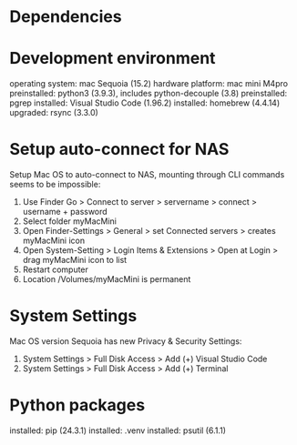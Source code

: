 # Dependencies

# Development environment

operating system:  mac Sequoia (15.2)
hardware platform: mac mini M4pro
preinstalled:      python3 (3.9.3), includes python-decouple (3.8)
preinstalled:      pgrep
installed:         Visual Studio Code (1.96.2)
installed:         homebrew (4.4.14)
upgraded:          rsync (3.3.0)

# Setup auto-connect for NAS

Setup Mac OS to auto-connect to NAS, mounting through CLI commands seems to be impossible: 

1. Use Finder Go > Connect to server > servername > connect > username + password 
2. Select folder myMacMini
3. Open Finder-Settings > General > set Connected servers > creates myMacMini icon
4. Open System-Setting > Login Items & Extensions > Open at Login > drag myMacMini icon to list
5. Restart computer
6. Location /Volumes/myMacMini is permanent

# System Settings

Mac OS version Sequoia has new Privacy & Security Settings:

1. System Settings > Full Disk Access > Add (+) Visual Studio Code
2. System Settings > Full Disk Access > Add (+) Terminal

# Python packages

installed:  pip (24.3.1)
installed:  .venv
installed:  psutil (6.1.1)
